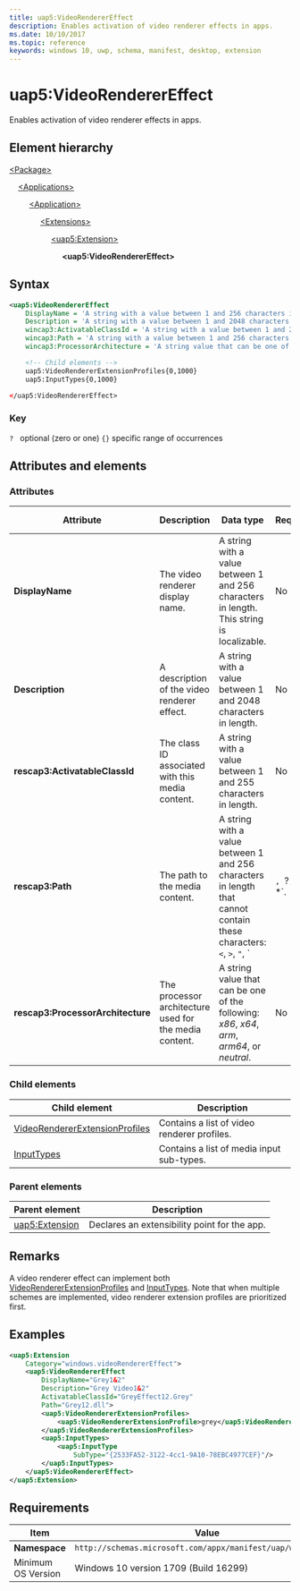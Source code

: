 ```yaml
---
title: uap5:VideoRendererEffect
description: Enables activation of video renderer effects in apps.
ms.date: 10/10/2017
ms.topic: reference
keywords: windows 10, uwp, schema, manifest, desktop, extension 
---
```


# uap5:VideoRendererEffect

Enables activation of video renderer effects in apps.

## Element hierarchy

[\<Package\>](element-package.md)

&nbsp;&nbsp;&nbsp;&nbsp;[\<Applications\>](element-applications.md)

&nbsp;&nbsp;&nbsp;&nbsp; &nbsp;&nbsp;&nbsp;&nbsp;[\<Application\>](element-application.md)

&nbsp;&nbsp;&nbsp;&nbsp; &nbsp;&nbsp;&nbsp;&nbsp; &nbsp;&nbsp;&nbsp;&nbsp;[\<Extensions\>](element-1-extensions.md)

&nbsp;&nbsp;&nbsp;&nbsp; &nbsp;&nbsp;&nbsp;&nbsp; &nbsp;&nbsp;&nbsp;&nbsp; &nbsp;&nbsp;&nbsp;&nbsp;[\<uap5:Extension\>](element-uap5-extension.md)

&nbsp;&nbsp;&nbsp;&nbsp; &nbsp;&nbsp;&nbsp;&nbsp; &nbsp;&nbsp;&nbsp;&nbsp; &nbsp;&nbsp;&nbsp;&nbsp; &nbsp;&nbsp;&nbsp;&nbsp;**\<uap5:VideoRendererEffect\>**

## Syntax

```xml
<uap5:VideoRendererEffect
    DisplayName = 'A string with a value between 1 and 256 characters in length. This string is localizable.'
    Description = 'A string with a value between 1 and 2048 characters in length.' 
    wincap3:ActivatableClassId = 'A string with a value between 1 and 255 characters in length.'
    wincap3:Path = 'A string with a value between 1 and 256 characters in length that cannot contain these characters: <, >, ", |, ?, or *.'
    wincap3:ProcessorArchitecture = 'A string value that can be one of the following: "x86", "x64", "arm", "arm64", or "neutral".' />

    <!-- Child elements -->
    uap5:VideoRendererExtensionProfiles{0,1000}
    uap5:InputTypes{0,1000}

</uap5:VideoRendererEffect>
```

### Key

`?`   optional (zero or one)
`{}` specific range of occurrences

## Attributes and elements

### Attributes

| Attribute | Description | Data type | Required | Default value |
|-|-|-|-|-|
| **DisplayName** | The video renderer display name. | A string with a value between 1 and 256 characters in length. This string is localizable. | No |  |
| **Description** | A description of the video renderer effect. | A string with a value between 1 and 2048 characters in length. | No |  |
| **rescap3:ActivatableClassId** | The class ID associated with this media content. | A string with a value between 1 and 255 characters in length. | No |
| **rescap3:Path** | The path to the media content. | A string with a value between 1 and 256 characters in length that cannot contain these characters: `<`, `>`, `"`, `|`, `?`, or `*`. | No |
| **rescap3:ProcessorArchitecture** | The processor architecture used for the media content. | A string value that can be one of the following: *x86*, *x64*, *arm*, *arm64*, or *neutral*. | No |

### Child elements

| Child element | Description |
|-|-|
| [VideoRendererExtensionProfiles](element-uap5-VideoRendererExtensionProfiles.md) | Contains a list of video renderer profiles. |
| [InputTypes](element-uap5-InputTypes.md) | Contains a list of media input sub-types. |

### Parent elements

| Parent element | Description |
|-|-|
| [uap5:Extension](element-uap5-extension.md) | Declares an extensibility point for the app. |

## Remarks

A video renderer effect can implement both [VideoRendererExtensionProfiles](element-uap5-VideoRendererExtensionProfiles.md) and [InputTypes](element-uap5-InputTypes.md). Note that when multiple schemes are implemented, video renderer extension profiles are prioritized first.

## Examples

```xml
<uap5:Extension
    Category="windows.videoRendererEffect">
    <uap5:VideoRendererEffect
        DisplayName="Grey1&2"
        Description="Grey Video1&2" 
        ActivatableClassId="GreyEffect12.Grey"
        Path="Grey12.dll">
        <uap5:VideoRendererExtensionProfiles>
            <uap5:VideoRendererExtensionProfile>grey</uap5:VideoRendererExtensionProfile>
        </uap5:VideoRendererExtensionProfiles>
        <uap5:InputTypes>
            <uap5:InputType
                SubType="{2533FA52-3122-4cc1-9A10-78EBC4977CEF}"/>
        </uap5:InputTypes>
    </uap5:VideoRendererEffect>
</uap5:Extension>
```

## Requirements

| Item | Value |
|--|--|
| **Namespace** | `http://schemas.microsoft.com/appx/manifest/uap/windows10/5` |
| Minimum OS Version | Windows 10 version 1709 (Build 16299) |
